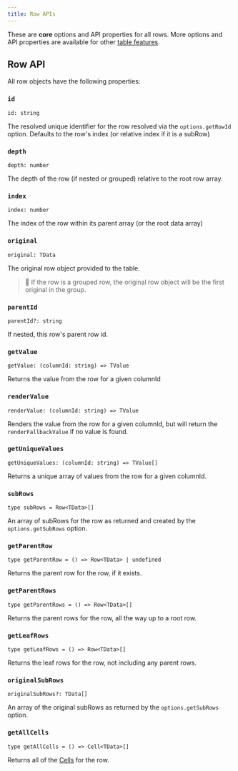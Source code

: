 ```yaml
---
title: Row APIs
---
```


These are **core** options and API properties for all rows. More options and API properties are available for other [table features](../../guide/features).

## Row API

All row objects have the following properties:

### `id`

```tsx
id: string
```

The resolved unique identifier for the row resolved via the `options.getRowId` option. Defaults to the row's index (or relative index if it is a subRow)

### `depth`

```tsx
depth: number
```

The depth of the row (if nested or grouped) relative to the root row array.

### `index`

```tsx
index: number
```

The index of the row within its parent array (or the root data array)

### `original`

```tsx
original: TData
```

The original row object provided to the table.

> 🧠 If the row is a grouped row, the original row object will be the first original in the group.

### `parentId`

```tsx
parentId?: string
```

If nested, this row's parent row id.

### `getValue`

```tsx
getValue: (columnId: string) => TValue
```

Returns the value from the row for a given columnId

### `renderValue`

```tsx
renderValue: (columnId: string) => TValue
```

Renders the value from the row for a given columnId, but will return the `renderFallbackValue` if no value is found.

### `getUniqueValues`

```tsx
getUniqueValues: (columnId: string) => TValue[]
```

Returns a unique array of values from the row for a given columnId.

### `subRows`

```tsx
type subRows = Row<TData>[]
```

An array of subRows for the row as returned and created by the `options.getSubRows` option.

### `getParentRow`

```tsx
type getParentRow = () => Row<TData> | undefined
```

Returns the parent row for the row, if it exists.

### `getParentRows`

```tsx
type getParentRows = () => Row<TData>[]
```

Returns the parent rows for the row, all the way up to a root row.

### `getLeafRows`

```tsx
type getLeafRows = () => Row<TData>[]
```

Returns the leaf rows for the row, not including any parent rows.

### `originalSubRows`

```tsx
originalSubRows?: TData[]
```

An array of the original subRows as returned by the `options.getSubRows` option.

### `getAllCells`

```tsx
type getAllCells = () => Cell<TData>[]
```

Returns all of the [Cells](guide/cell) for the row.
